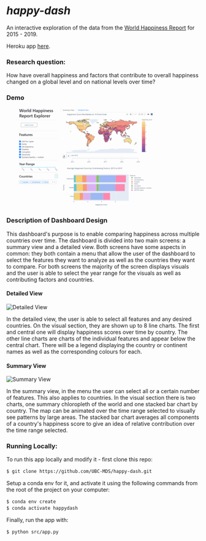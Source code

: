 # *happy-dash*

An interactive exploration of the data from the [World Happiness Report](https://worldhappiness.report/) for 2015 - 2019. 

Heroku app [here](https://happydash.herokuapp.com/).

### Research question:

How have overall happiness and factors that contribute to overall happiness changed on a global level and on national levels over time?

### Demo

![demo_gif](visuals/happy_dash_demo.gif)

### Description of Dashboard Design
This dashboard's purpose is to enable comparing happiness across multiple countries over time.
The dashboard is divided into two main screens: a summary view and a detailed view.
Both screens have some aspects in common: they  both contain a menu that  allow the user of the dashboard to select the features they want to analyze as well as the countries they want to compare. For both screens the majority of the screen displays visuals and the user is able to select the year range for the visuals as well as contributing factors and countries.

#### Detailed View

![Detailed View](visuals/Detailed_view.png)

In the detailed view, the user is able to select all features and any desired countries. On the visual section, they are shown up to 8 line charts. The first and central one will display happiness scores over time by country. The other line charts are charts of the individual features and  appear below the central chart. There will be a legend displaying the country or continent names as well as the corresponding colours for each.

#### Summary View

![Summary View](visuals/Overview.png)

In the summary view, in the menu the user can select all or a certain number of features. This also applies to countries. In the visual section there is two charts, one summary chloropleth of the world and one stacked bar chart by country. The map can be animated over the time range selected to visually see patterns by large areas. The stacked bar chart averages all components of a country's happiness score to give an idea of relative contribution over the time range selected.

### Running Locally:

To run this app locally and modify it - first clone this repo:

```bash
$ git clone https://github.com/UBC-MDS/happy-dash.git
```

Setup a conda env for it, and activate it using the following commands from the root of the project on your computer:

```bash
$ conda env create
$ conda activate happydash
```

Finally, run the app with:

```bash
$ python src/app.py
```
